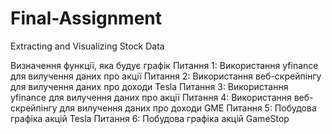 # Final-Assignment
Extracting and Visualizing Stock Data

Визначення функції, яка будує графік
Питання 1: Використання yfinance для вилучення даних про акції
Питання 2: Використання веб-скрейпінгу для вилучення даних про доходи Tesla
Питання 3: Використання yfinance для вилучення даних про акції
Питання 4: Використання веб-скрейпінгу для вилучення даних про доходи GME
Питання 5: Побудова графіка акцій Tesla
Питання 6: Побудова графіка акцій GameStop
